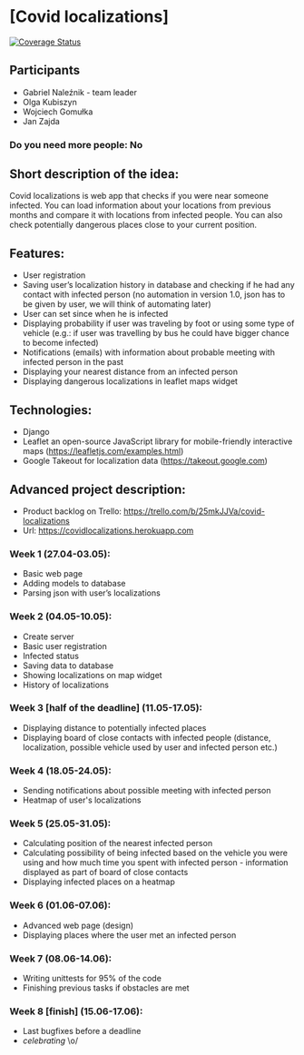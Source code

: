 # [Covid localizations]
[![Coverage Status](https://coveralls.io/repos/github/BlackDilvish/CovidLocalizations/badge.svg?branch=master)](https://coveralls.io/github/BlackDilvish/CovidLocalizations?branch=master)
## Participants 
- Gabriel Naleźnik - team leader
- Olga Kubiszyn
- Wojciech Gomułka
- Jan Zajda
### Do you need more people: No

## Short description of the idea:
Covid localizations is web app that checks if you were near someone infected. You can load information about your locations from previous months and compare it with locations from infected people. You can also check potentially dangerous places close to your current position.
 		
## Features:
- User registration
- Saving user’s localization history in database and checking if he had any contact with infected person (no automation in version 1.0, json has to be given by user, we will think of automating later)
- User can set since when he is infected
- Displaying probability if user was traveling by foot or using some type of vehicle 
(e.g.: if user was travelling by bus he could have bigger chance to become infected)
- Notifications (emails) with information about probable meeting with infected person in the past
- Displaying your nearest distance from an infected person
- Displaying dangerous localizations in leaflet maps widget 

## Technologies:
- Django
- Leaflet an open-source JavaScript library for mobile-friendly interactive maps (https://leafletjs.com/examples.html)
- Google Takeout for localization data (https://takeout.google.com)

## Advanced project description:
- Product backlog on Trello: https://trello.com/b/25mkJJVa/covid-localizations
- Url: https://covidlocalizations.herokuapp.com

### Week 1 (27.04-03.05):
- Basic web page
- Adding models to database
- Parsing json with user’s localizations

### Week 2 (04.05-10.05):
- Create server
- Basic user registration
- Infected status
- Saving data to database
- Showing localizations on map widget
- History of localizations

### Week 3 **[half of the deadline]** (11.05-17.05):
- Displaying distance to potentially infected places
- Displaying board of close contacts with infected people (distance, localization, possible vehicle used by user and infected person etc.)

### Week 4 (18.05-24.05):
- Sending notifications about possible meeting with infected person
- Heatmap of user's localizations

### Week 5 (25.05-31.05):
- Calculating position of the nearest infected person
- Calculating possibility of being infected based on the vehicle you were using and how much time you spent with infected person - information displayed as part of board of close contacts
- Displaying infected places on a heatmap

### Week 6  (01.06-07.06):
- Advanced web page (design)
- Displaying places where the user met an infected person

### Week 7  (08.06-14.06):
- Writing unittests for 95% of the code
- Finishing previous tasks if obstacles are met

### Week 8 **[finish]**  (15.06-17.06):
- Last bugfixes before a deadline
- *celebrating* \o/


